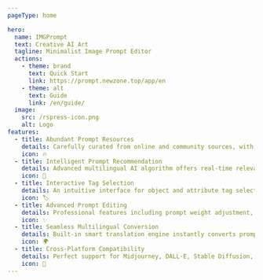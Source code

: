 ```yaml
---
pageType: home

hero:
  name: IMGPrompt
  text: Creative AI Art
  tagline: Minimalist Image Prompt Editor
  actions:
    - theme: brand
      text: Quick Start
      link: https://prompt.newzone.top/app/en
    - theme: alt
      text: Guide
      link: /en/guide/
  image:
    src: /rspress-icon.png
    alt: Logo
features:
  - title: Abundant Prompt Resources
    details: Carefully curated from online and community sources, with nearly five thousand deduped image prompts, providing endless inspiration and professional references for creators.
    icon: 🔥
  - title: Intelligent Prompt Recommendation
    details: Advanced multilingual AI algorithm offers real-time relevant prompt suggestions, helping users quickly find precise expressions and significantly boost creative efficiency.
    icon: 🧠
  - title: Interactive Tag Selection
    details: An intuitive interface for object and attribute tag selection, enabling instant prompt composition with bilingual labels, making AI creation seamless and accessible.
    icon: 🏷️
  - title: Advanced Prompt Editing
    details: Professional features including prompt weight adjustment, negative prompting, and random color replacement, enabling precise control over AI image generation details and styles.
    icon: ✨
  - title: Seamless Multilingual Conversion
    details: Built-in smart translation engine instantly converts prompts from any language to professional English, effortlessly adapting to major AI drawing platforms.
    icon: 🌍
  - title: Cross-Platform Compatibility
    details: Perfect support for Midjourney, DALL·E, Stable Diffusion, and FLUX, with one-click prompt copying, breaking creative boundaries.
    icon: 🌈
---
```

